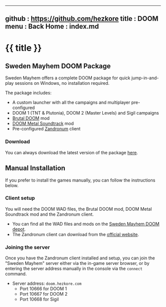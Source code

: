 -----------------------------------------------------------------------------
github  : https://github.com/hezkore
title   : DOOM
menu    :
  Back Home  : index.md
-----------------------------------------------------------------------------

# {{ title }}

## Sweden Mayhem DOOM Package
Sweden Mayhem offers a complete DOOM package for quick jump-in-and-play sessions on Windows, no installation required.

The package includes:

- A custom launcher with all the campaigns and multiplayer pre-configured
- DOOM 1 (TNT & Plutonia), DOOM 2 (Master Levels) and Sigil campaigns
- [Brutal DOOM](https://www.moddb.com/mods/brutal-doom) mod
- [DOOM Metal Soundtrack](https://www.moddb.com/mods/brutal-doom/addons/doom-metal-soundtrack-smoosh-edition) mod
- Pre-configured [Zandronum](https://zandronum.com/) client

### Download
You can always download the latest version of the package [here](http://doom.hezkore.com:8080/doom/).

## Manual Installation
If you prefer to install the games manually, you can follow the instructions below.

### Client setup
You will need the DOOM WAD files, the Brutal DOOM mod, DOOM Metal Soundtrack mod and the Zandronum client.

- You can find all the WAD files and mods on the [Sweden Mayhem DOOM depot](http://doom.hezkore.com:8080).
- The Zandronum client can download from the [official website](https://zandronum.com/download).

### Joining the server

Once you have the Zandronum client installed and setup, you can join the "Sweden Mayhem" server either via the in-game server browser, or by entering the server address manually in the console via the `connect` command.

- Server address: `doom.hezkore.com`
  - Port 10666 for DOOM 1
  - Port 10667 for DOOM 2
  - Port 10668 for Sigil